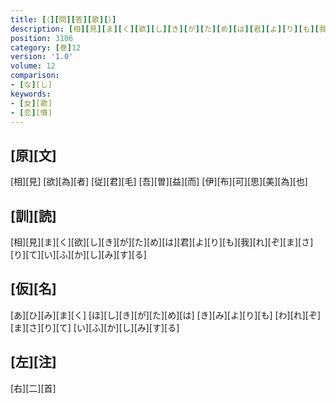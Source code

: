 ```yaml
---
title: [（][問][答][歌][）]
description: [相][見][ま][く][欲][し][き][が][た][め][は][君][よ][り][も][我][れ][ぞ][ま][さ][り][て][い][ふ][か][し][み][す][る]
position: 3106
category: [巻]12
version: '1.0'
volume: 12
comparison:
- [な][し]
keywords:
- [女][歌]
- [恋][情]
---
```


## [原][文]

[相][見] [欲][為][者] [従][君][毛] [吾][曽][益][而] [伊][布][可][思][美][為][也]

## [訓][読]

[相][見][ま][く][欲][し][き][が][た][め][は][君][よ][り][も][我][れ][ぞ][ま][さ][り][て][い][ふ][か][し][み][す][る]

## [仮][名]

[あ][ひ][み][ま][く] [ほ][し][き][が][た][め][は] [き][み][よ][り][も] [わ][れ][ぞ][ま][さ][り][て] [い][ふ][か][し][み][す][る]

## [左][注]

[右][二][首]

